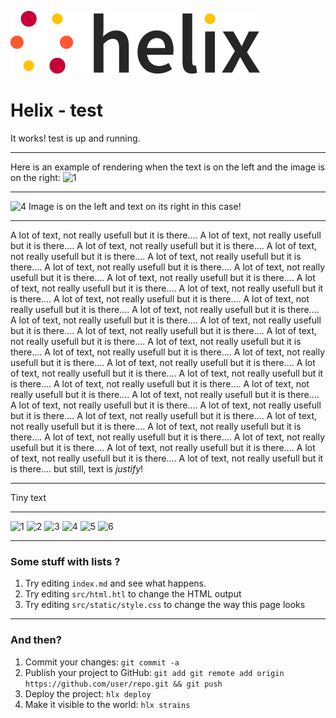 <!--
  ~ Licensed to the Apache Software Foundation (ASF) under one or more
  ~ contributor license agreements.  See the NOTICE file distributed with
  ~ this work for additional information regarding copyright ownership.
  ~ The ASF licenses this file to You under the Apache License, Version 2.0
  ~ (the "License"); you may not use this file except in compliance with
  ~ the License.  You may obtain a copy of the License at
  ~
  ~      http://www.apache.org/licenses/LICENSE-2.0
  ~
  ~ Unless required by applicable law or agreed to in writing, software
  ~ distributed under the License is distributed on an "AS IS" BASIS,
  ~ WITHOUT WARRANTIES OR CONDITIONS OF ANY KIND, either express or implied.
  ~ See the License for the specific language governing permissions and
  ~ limitations under the License.
  -->
![helix-logo](./helix_logo.png)

# Helix - test

It works! test is up and running.

---

Here is an example of rendering when the text is on the left and the image is on the right: ![1](https://images.unsplash.com/photo-1536679887050-4bdea5bf41c6?ixlib=rb-0.3.5&ixid=eyJhcHBfaWQiOjEyMDd9&s=e2382881d2f2d7346c32da6fca7cf268&auto=format&fit=crop&w=2667&q=80)

---

![4](https://images.unsplash.com/photo-1536668104859-d6a4f9e8bba9?ixlib=rb-0.3.5&ixid=eyJhcHBfaWQiOjEyMDd9&s=56632f8d3984097dd123f4cf7e64568f&auto=format&fit=crop&w=1258&q=80) Image is on the left and text on its right in this case!

---

A lot of text, not really usefull but it is there.... A lot of text, not really usefull but it is there.... A lot of text, not really usefull but it is there.... A lot of text, not really usefull but it is there.... A lot of text, not really usefull but it is there.... A lot of text, not really usefull but it is there.... A lot of text, not really usefull but it is there.... A lot of text, not really usefull but it is there.... A lot of text, not really usefull but it is there.... 
A lot of text, not really usefull but it is there.... A lot of text, not really usefull but it is there.... A lot of text, not really usefull but it is there.... A lot of text, not really usefull but it is there.... A lot of text, not really usefull but it is there.... A lot of text, not really usefull but it is there.... A lot of text, not really usefull but it is there.... A lot of text, not really usefull but it is there.... A lot of text, not really usefull but it is there.... A lot of text, not really usefull but it is there.... A lot of text, not really usefull but it is there.... A lot of text, not really usefull but it is there.... A lot of text, not really usefull but it is there.... A lot of text, not really usefull but it is there.... A lot of text, not really usefull but it is there.... A lot of text, not really usefull but it is there.... A lot of text, not really usefull but it is there.... A lot of text, not really usefull but it is there....
A lot of text, not really usefull but it is there.... A lot of text, not really usefull but it is there.... A lot of text, not really usefull but it is there.... A lot of text, not really usefull but it is there.... A lot of text, not really usefull but it is there.... A lot of text, not really usefull but it is there.... A lot of text, not really usefull but it is there.... A lot of text, not really usefull but it is there.... A lot of text, not really usefull but it is there.... but still, text is *justify*!

---

Tiny text

---

![1](https://images.unsplash.com/photo-1536679887050-4bdea5bf41c6?ixlib=rb-0.3.5&ixid=eyJhcHBfaWQiOjEyMDd9&s=e2382881d2f2d7346c32da6fca7cf268&auto=format&fit=crop&w=2667&q=80)
![2](https://images.unsplash.com/photo-1536675572774-1b66ac2e26e9?ixlib=rb-0.3.5&ixid=eyJhcHBfaWQiOjEyMDd9&s=ad74480de1f0442badf7354b0c44cab0&auto=format&fit=crop&w=1271&q=80)
![3](https://images.unsplash.com/photo-1536582580171-235afe0902cd?ixlib=rb-0.3.5&ixid=eyJhcHBfaWQiOjEyMDd9&s=18560784001bed6bedd229c36840fae4&auto=format&fit=crop&w=934&q=80)
![4](https://images.unsplash.com/photo-1536668104859-d6a4f9e8bba9?ixlib=rb-0.3.5&ixid=eyJhcHBfaWQiOjEyMDd9&s=56632f8d3984097dd123f4cf7e64568f&auto=format&fit=crop&w=1258&q=80)
![5](https://images.unsplash.com/photo-1536649986370-e623f6c7c1e1?ixlib=rb-0.3.5&ixid=eyJhcHBfaWQiOjEyMDd9&s=2488b7050e40c4972972bc39abdef810&auto=format&fit=crop&w=3334&q=80)
![6](https://images.unsplash.com/photo-1536641480196-ed8d5b3ed21f?ixlib=rb-0.3.5&ixid=eyJhcHBfaWQiOjEyMDd9&s=9e32ed3893fed0e0e5a1c5ef59861d3a&auto=format&fit=crop&w=3300&q=80)

--- 

### Some stuff with lists ?

1. Try editing `index.md` and see what happens.
2. Try editing `src/html.htl` to change the HTML output
3. Try editing `src/static/style.css` to change the way this page looks

---

### And then?

1. Commit your changes: `git commit -a`
2. Publish your project to GitHub: `git add git remote add origin https://github.com/user/repo.git && git push`
3. Deploy the project: `hlx deploy`
4. Make it visible to the world: `hlx strains`